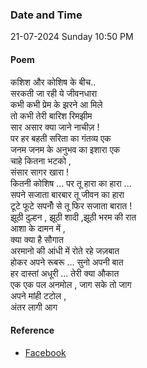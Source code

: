 ### Date and Time

21-07-2024 Sunday 10:50 PM

#### Poem

कशिश और कोशिष के बीच.. <br />
सरकती जा रही ये जीवनधारा <br />
कभी कभी प्रेम के झरने आ मिले <br />
तो कभी तेरी बारिश रिमझीम <br />
सार असार क्या जाने नाचीज़ ! <br />
पर हर बहती सरिता का गंतव्य एक <br />
जनम जनम के अनुभव का इशारा एक <br />
चाहे कितना भटको , <br />
संसार सागर खारा ! <br />
कितनी कोशिष ... पर तू हारा का हारा ... <br />
सपने सजाता बारबार तू जीवन का हारा <br />
टूटे फूटे सपनोँ से तू फिर सजाता बारात ! <br />
झूठी दुल्हन , झूठी शादी ,झूठी भरम की रात <br />
आशा के दामन में , <br />
क्या क्या है सौगात <br />
अरमानो की आंधी में रोते रहे जज़बात <br />
होकर अपने रूबरू ... सुनो अपनी बात <br />
हर दास्तां अधूरी ... तेरी क्या औकात <br />
एक एक पल अनमोल , जाग सके तो जाग <br />
अपने मांही टटोल , <br />
अंतर लागी आग

#### Reference

* [Facebook](https://www.facebook.com/teertha.yoga1/videos/969681981569416/?mibextid=xfxF2i)

